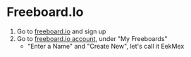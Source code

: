 Freeboard.Io
==


1. Go to [freeboard.io](https://freeboard.io/) and sign up
2. Go to [freeboard.io account](https://freeboard.io/account/), under "My Freeboards"
   - "Enter a Name" and "Create New", let's call it EekMex



